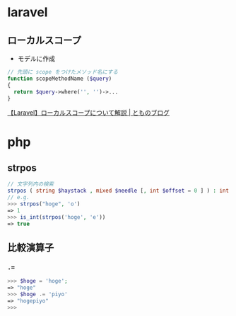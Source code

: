 # laravel
## ローカルスコープ
- モデルに作成
```php
// 先頭に scope をつけたメソッド名にする
function scopeMethodName ($query)
{
  return $query->where('', '')->...
}
```
[【Laravel】ローカルスコープについて解説 | とものブログ](https://se-tomo.com/2018/10/12/laravel%E3%81%AF%E3%83%AD%E3%83%BC%E3%82%AB%E3%83%AB%E3%82%B9%E3%82%B3%E3%83%BC%E3%83%97%E3%81%A7%E7%B5%9E%E3%82%8A%E8%BE%BC%E3%82%82%E3%81%86/)

# php
## strpos
```php
// 文字列内の検索
strpos ( string $haystack , mixed $needle [, int $offset = 0 ] ) : int
// e.g.
>>> strpos("hoge", 'o')
=> 1
>>> is_int(strpos('hoge', 'e'))
=> true
```

## 比較演算子
### `.=`
<!-- MEMO: ほくろイコール -->
```php
>>> $hoge = 'hoge';
=> "hoge"
>>> $hoge .= 'piyo'
=> "hogepiyo"
>>>
```
